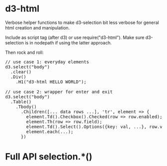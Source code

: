 # d3-html

Verbose helper functions to make d3-selection bit less verbose for general
html creation and manipulation.

Include as script tag (after d3) or use require("d3-html"). Make sure
d3-selection is in nodepath if using the latter approach.

Then rock and roll:

<pre>
// use case 1: everyday elements
d3.select("body")
  .clear()
  .Div()
    .H1("d3-html HELLO WORLD");

// use case 2: wrapper for enter and exit
d3.select("body")
  .Table()
    .Tbody()
      .Children([... data rows ...], 'tr', element => {
        element.Td().Checkbox().Checked(row => row.enabled);
        element.Th(row => row.field);
        element.Td().Select().Options({key: val, ...}, row.value);
        element.each(...);
      })
</pre>

# Full API selection.*()
